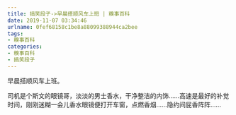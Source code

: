 ```yaml
---
title: 搞笑段子->早晨搭顺风车上班 | 糗事百科
date: 2019-11-07 03:34:46
urlname: 0fef68158c1be8a88099388944ca2bee
tags: 
- 糗事百科
categories:
- 糗事百科
- 搞笑段子
---
```

早晨搭顺风车上班。

司机是个斯文的眼镜哥，淡淡的男士香水，干净整洁的内饰……高速是最好的补觉时间，刚刚迷糊一会儿香水眼镜便打开车窗，点燃香烟……隐约间屁香阵阵……


